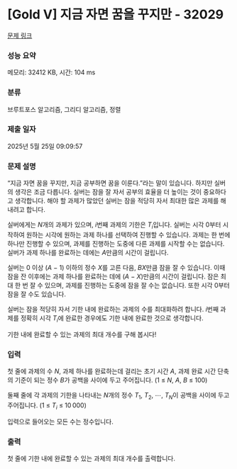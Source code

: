 # [Gold V] 지금 자면 꿈을 꾸지만 - 32029 

[문제 링크](https://www.acmicpc.net/problem/32029) 

### 성능 요약

메모리: 32412 KB, 시간: 104 ms

### 분류

브루트포스 알고리즘, 그리디 알고리즘, 정렬

### 제출 일자

2025년 5월 25일 09:09:57

### 문제 설명

<p>“지금 자면 꿈을 꾸지만, 지금 공부하면 꿈을 이룬다.”라는 말이 있습니다. 하지만 실버의 생각은 조금 다릅니다. 실버는 잠을 잘 자서 공부의 효율을 더 높이는 것이 중요하다고 생각합니다. 해야 할 과제가 많았던 실버는 잠을 적당히 자서 최대한 많은 과제를 해내려고 합니다.</p>

<p>실버에게는 <em>N</em>개의 과제가 있으며, <em>i</em>번째 과제의 기한은 <em>T</em><sub><em>i</em></sub>입니다. 실버는 시각 0부터 시작하여 원하는 시각에 원하는 과제 하나를 선택하여 진행할 수 있습니다. 과제는 한 번에 하나만 진행할 수 있으며, 과제를 진행하는 도중에 다른 과제를 시작할 수는 없습니다. 실버가 과제 하나를 완료하는 데에는 <em>A</em>만큼의 시간이 걸립니다.</p>

<p>실버는 0 이상 (<em>A</em> − 1) 이하의 정수 <em>X</em>를 고른 다음, <em>B</em><em>X</em>만큼 잠을 잘 수 있습니다. 이때 잠을 잔 이후에는 과제 하나를 완료하는 데에 (<em>A</em> − <em>X</em>)만큼의 시간이 걸립니다. 잠은 최대 한 번 잘 수 있으며, 과제를 진행하는 도중에 잠을 잘 수는 없습니다. 또한 시각 0부터 잠을 잘 수도 있습니다.</p>

<p>실버는 잠을 적당히 자서 기한 내에 완료하는 과제의 수를 최대화하려 합니다. <em>i</em>번째 과제를 정확히 시각 <em>T</em><sub><em>i</em></sub>에 완료한 경우에도 기한 내에 완료한 것으로 생각합니다.</p>

<p>기한 내에 완료할 수 있는 과제의 최대 개수를 구해 봅시다!</p>

### 입력 

 <p>첫 줄에 과제의 수 <em>N</em>, 과제 하나를 완료하는데 걸리는 초기 시간 <em>A</em>, 과제 완료 시간 단축의 기준이 되는 정수 <em>B</em>가 공백을 사이에 두고 주어집니다. (1 ≤ <em>N</em>, <em>A</em>, <em>B</em> ≤ 100)</p>

<p>둘째 줄에 각 과제의 기한을 나타내는 <em>N</em>개의 정수 <em>T</em><sub>1</sub>, <em>T</em><sub>2</sub>, ⋯, <em>T</em><sub><em>N</em></sub>이 공백을 사이에 두고 주어집니다. (1 ≤ <em>T</em><sub><em>i</em></sub> ≤ 10 000)</p>

<p>입력으로 들어오는 모든 수는 정수입니다.</p>

### 출력 

 <p>첫 줄에 기한 내에 완료할 수 있는 과제의 최대 개수를 출력합니다.</p>


